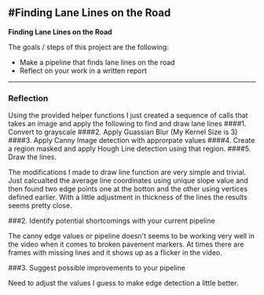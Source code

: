 #**Finding Lane Lines on the Road** 
---

**Finding Lane Lines on the Road**

The goals / steps of this project are the following:
* Make a pipeline that finds lane lines on the road
* Reflect on your work in a written report


[//]: # (Image References)

[image1]: ./examples/grayscale.jpg "Grayscale"

---

### Reflection

Using the provided helper functions I just created a sequence of calls that takes an image and apply the following to find and draw lane lines
####1. Convert to grayscale
####2. Apply Guassian Blur (My Kernel Size is 3)
####3. Apply Canny Image detection with approrpate values
####4. Create a region masked and apply Hough Line detection using that region.
####5. Draw the lines.

The modifications I made to draw line function are very simple and trivial. Just calcualted the average line coordinates using unique slope value and then found two edge points one at the botton and the other using vertices defined earlier. With a little adjustment in thickness of the lines the results seems pretty close.


###2. Identify potential shortcomings with your current pipeline

The canny edge values or pipeline doesn't seems to be working very well in the video when it comes to broken pavement markers. At times there are frames with missing lines and it shows up as a flicker in the video. 



###3. Suggest possible improvements to your pipeline

Need to adjust the values I guess to make edge detection a little better. 
